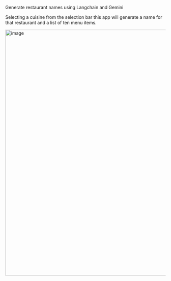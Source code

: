 Generate restaurant names using Langchain and Gemini

Selecting a cuisine from the selection bar this app will generate a name for that restaurant and a list of ten menu items.

<img width="1006" height="773" alt="image" src="https://github.com/user-attachments/assets/ad1dd5ff-91e0-471f-99ef-b53ab528b3e6" />


